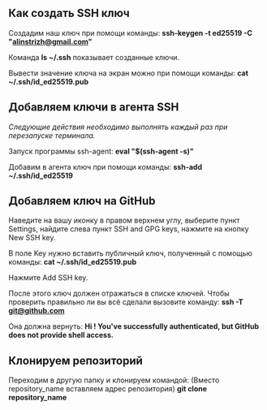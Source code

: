 ## Как создать SSH ключ

Создадим наш ключ при помощи команды:
**ssh-keygen -t ed25519 -C "alinstrizh@gmail.com"**

Команда **ls ~/.ssh** показывает созданные ключи.

Вывести значение ключа на экран можно при помощи команды:
**cat ~/.ssh/id_ed25519.pub** 

## Добавляем ключи в агента SSH

*Следующие действия необходимо выполнять каждый раз при перезапуске терминала.*

Запуск программы ssh-agent:
**eval "$(ssh-agent -s)"**

Добавим в агента ключ при помощи команды:
**ssh-add ~/.ssh/id_ed25519**

## Добавляем ключ на GitHub

Наведите на вашу иконку в правом верхнем углу, выберите пункт Settings, найдите слева пункт SSH and GPG keys, нажмите на кнопку New SSH key.

В поле Key нужно вставить публичный ключ, полученный с помощью команды:
**cat ~/.ssh/id_ed25519.pub**

Нажмите Add SSH key.

После этого ключ должен отражаться в списке ключей. Чтобы проверить правильно ли вы всё сделали вызовите команду:
**ssh -T git@github.com**

Она должна вернуть:
**Hi <username>! You've successfully authenticated, but GitHub does not provide shell access.**

## Клонируем репозиторий

Переходим в другую папку и клонируем командой: (Вместо repository_name вставляем адрес репозитория)
**git clone repository_name**

